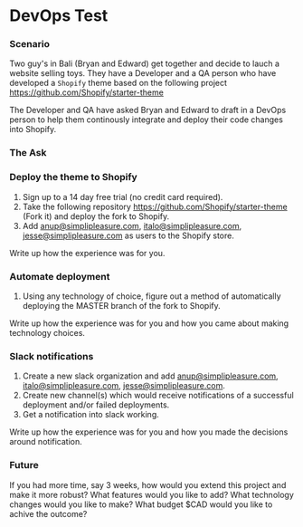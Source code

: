 # DevOps Test

### Scenario

Two guy's in Bali (Bryan and Edward) get together and decide to lauch a website selling toys. They have a Developer and a QA person who have developed a `Shopify` theme based on the following project https://github.com/Shopify/starter-theme

The Developer and QA have asked Bryan and Edward to draft in a DevOps person to help them continously integrate and deploy their code changes into Shopify.

### The Ask

### Deploy the theme to Shopify

1. Sign up to a 14 day free trial (no credit card required).
2. Take the following repository https://github.com/Shopify/starter-theme (Fork it) and deploy the fork to Shopify.
3. Add anup@simplipleasure.com, italo@simplipleasure.com, jesse@simplipleasure.com as users to the Shopify store.

Write up how the experience was for you.

### Automate deployment

1. Using any technology of choice, figure out a method of automatically deploying the MASTER branch of the fork to Shopify.

Write up how the experience was for you and how you came about making technology choices.


### Slack notifications

1. Create a new slack organization and add anup@simplipleasure.com, italo@simplipleasure.com, jesse@simplipleasure.com.
2. Create new channel(s) which would receive notifications of a successful deployment and/or failed deployments.
3. Get a notification into slack working.

Write up how the experience was for you and how you made the decisions around notification.

### Future

If you had more time, say 3 weeks, how would you extend this project and make it more robust? What features would you like to add? What technology changes would you like to make? What budget $CAD would you like to achive the outcome?

